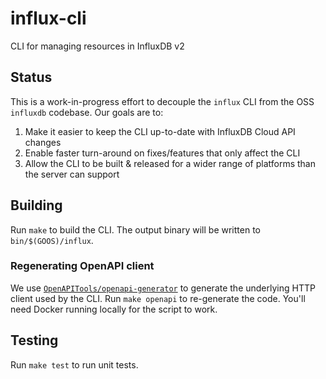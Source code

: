 # influx-cli

CLI for managing resources in InfluxDB v2

## Status

This is a work-in-progress effort to decouple the `influx` CLI from the OSS `influxdb` codebase.
Our goals are to:
1. Make it easier to keep the CLI up-to-date with InfluxDB Cloud API changes
2. Enable faster turn-around on fixes/features that only affect the CLI
3. Allow the CLI to be built & released for a wider range of platforms than the server can support

## Building

Run `make` to build the CLI. The output binary will be written to `bin/$(GOOS)/influx`.

### Regenerating OpenAPI client

We use [`OpenAPITools/openapi-generator`](https://github.com/OpenAPITools/openapi-generator) to generate
the underlying HTTP client used by the CLI. Run `make openapi` to re-generate the code. You'll  need Docker
running locally for the script to work.

## Testing

Run `make test` to run unit tests.
